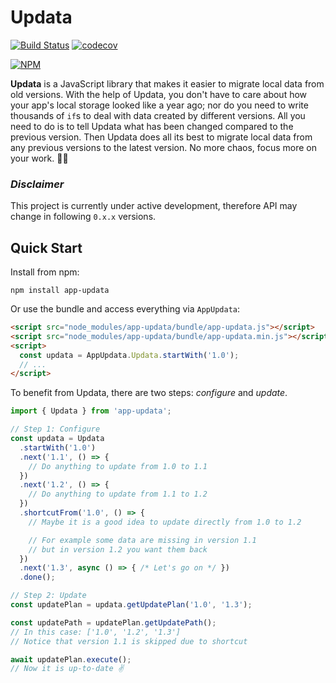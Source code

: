 # Updata

[![Build Status](https://travis-ci.com/liuxh0/app-updata.svg?branch=develop)](https://travis-ci.com/liuxh0/app-updata)
[![codecov](https://codecov.io/gh/liuxh0/app-updata/branch/develop/graph/badge.svg)](https://codecov.io/gh/liuxh0/app-updata)

[![NPM](https://nodei.co/npm/app-updata.png?compact=true)](https://nodei.co/npm/app-updata/)

**Updata** is a JavaScript library that makes it easier to migrate local data from old versions. With the help of Updata, you don't have to care about how your app's local storage looked like a year ago; nor do you need to write thousands of `if`s to deal with data created by different versions. All you need to do is to tell Updata what has been changed compared to the previous version. Then Updata does all its best to migrate local data from any previous versions to the latest version. No more chaos, focus more on your work. 👨‍💻

### *Disclaimer*

This project is currently under active development, therefore API may change in following `0.x.x` versions.

<!-- TODO -->
<!-- # Why do I need this? -->

## Quick Start

Install from npm:
```
npm install app-updata
```

Or use the bundle and access everything via `AppUpdata`:
```html
<script src="node_modules/app-updata/bundle/app-updata.js"></script>
<script src="node_modules/app-updata/bundle/app-updata.min.js"></script>
<script>
  const updata = AppUpdata.Updata.startWith('1.0');
  // ...
</script>
```

To benefit from Updata, there are two steps: *configure* and *update*.

```typescript
import { Updata } from 'app-updata';

// Step 1: Configure
const updata = Updata
  .startWith('1.0')
  .next('1.1', () => {
    // Do anything to update from 1.0 to 1.1
  })
  .next('1.2', () => {
    // Do anything to update from 1.1 to 1.2
  })
  .shortcutFrom('1.0', () => {
    // Maybe it is a good idea to update directly from 1.0 to 1.2

    // For example some data are missing in version 1.1
    // but in version 1.2 you want them back
  })
  .next('1.3', async () => { /* Let's go on */ })
  .done();

// Step 2: Update
const updatePlan = updata.getUpdatePlan('1.0', '1.3');

const updatePath = updatePlan.getUpdatePath();
// In this case: ['1.0', '1.2', '1.3']
// Notice that version 1.1 is skipped due to shortcut

await updatePlan.execute();
// Now it is up-to-date ✌️
```
